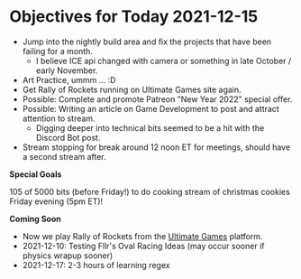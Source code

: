 # Objectives for Today 2021-12-15

- Jump into the nightly build area and fix the projects that have been failing for a month.
  - I believe ICE api changed with camera or something in late October / early November.
- Art Practice, ummm ... :D
- Get Rally of Rockets running on Ultimate Games site again.
- Possible: Complete and promote Patreon "New Year 2022" special offer.
- Possible: Writing an article on Game Development to post and attract attention to stream.
  - Digging deeper into technical bits seemed to be a hit with the Discord Bot post.
- Stream stopping for break around 12 noon ET for meetings, should have a second stream after.

**Special Goals**

105 of 5000 bits (before Friday!) to do cooking stream of christmas cookies Friday evening (5pm ET)!

**Coming Soon**

- Now we play Rally of Rockets from the [Ultimate Games](https://ultimate.games/) platform.
- 2021-12-10: Testing Fllr's Oval Racing Ideas (may occur sooner if physics wrapup sooner)
- 2021-12-17: 2-3 hours of learning regex
